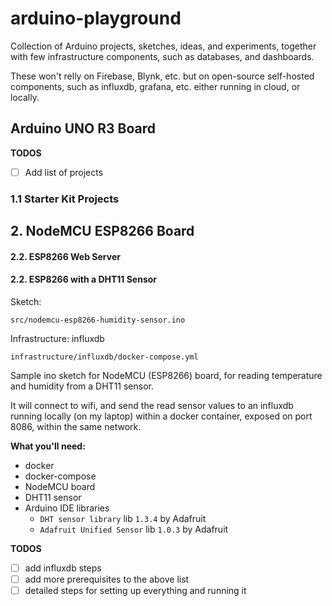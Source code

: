 # arduino-playground

Collection of Arduino projects, sketches, ideas, and experiments, together with few infrastructure components, such as
databases, and dashboards.

These won't relly on Firebase, Blynk, etc. but on open-source self-hosted components, such as influxdb, grafana, etc.
either running in cloud, or locally.

## Arduino UNO R3 Board

**TODOS**

* [ ] Add list of projects

### 1.1 Starter Kit Projects

## 2. NodeMCU ESP8266 Board

#### 2.2. ESP8266  Web Server

#### 2.2. ESP8266 with a DHT11 Sensor

Sketch:

    src/nodemcu-esp8266-humidity-sensor.ino    

Infrastructure: influxdb

    infrastructure/influxdb/docker-compose.yml

Sample ino sketch for NodeMCU (ESP8266) board, for reading temperature and humidity from a DHT11 sensor.

It will connect to wifi, and send the read sensor values to
an influxdb running locally (on my laptop) within a docker container, exposed on port 8086, within the same network.

**What you'll need:**

* docker
* docker-compose
* NodeMCU board
* DHT11 sensor
* Arduino IDE libraries
    * `DHT sensor library` lib `1.3.4` by Adafruit
    * `Adafruit Unified Sensor` lib `1.0.3` by Adafruit

**TODOS**

* [ ] add influxdb steps
* [ ] add more prerequisites to the above list
* [ ] detailed steps for setting up everything and running it